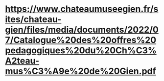 # https://www.chateaumuseegien.fr/sites/chateau-gien/files/media/documents/2022/07/Catalogue%20des%20offres%20pedagogiques%20du%20Ch%C3%A2teau-mus%C3%A9e%20de%20Gien.pdf


